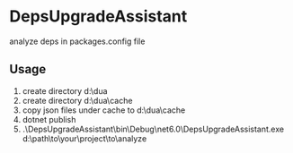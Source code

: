 # DepsUpgradeAssistant
analyze deps in packages.config file


## Usage

1. create directory d:\dua
2. create directory d:\dua\cache
3. copy json files under cache to d:\dua\cache
4. dotnet publish
5. .\DepsUpgradeAssistant\bin\Debug\net6.0\DepsUpgradeAssistant.exe d:\path\to\your\project\to\analyze
